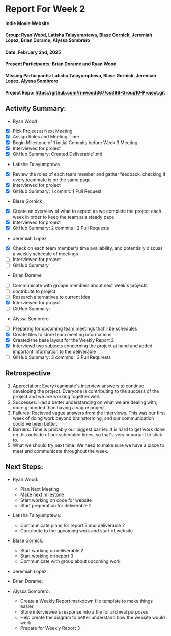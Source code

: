 # Report For Week 2

#### Indie Movie Website
#### Group: Ryan Wood, Latisha Talayumptewa, Blase Gornick, Jeremiah Lopez, Brian Dorame, Alyssa Sombrero
#### Date: February 2nd, 2025
#### Present Participants: Brian Dorame and Ryan Wood
#### Missing Participants: Latisha Talayumptewa, Blase Gornick, Jeremiah Lopez, Alyssa Sombrero
#### Project Repo: https://github.com/rmwood367/cs386-Group10-Project.git

## Activity Summary:
- Ryan Wood
- [x] Pick Project at Next Meeting
- [x] Assign Roles and Meeting Time
- [x] Begin Milestone of 1 initial Commits before Week 3 Meeting
- [x] Interviewed for project
- [x] GitHub Summary: Created Deliverable1.md
      
- Latisha Talayumptewa
- [x] Review the roles of each team member and gather feedback, checking if every teammate is on the same page
- [x] Interviewed for project
- [x] GitHub Summary: 1 commit: 1 Pull Request
      
- Blase Gornick
- [x] Create an overview of what to expect as we complete the project each week in order to keep the team at a steady pace.
- [x] Interviewed for project
- [x] GitHub Summary: 2 commits : 2 Pull Requests
      
- Jeremiah Lopez
- [x] Check on each team member's time availability, and potentially discuss a weekly schedule of meetings
- [ ] Interviewed for project
- [ ] GitHub Summary
      
- Brian Dorame
- [ ] Communicate with groupe members about next week's projects
- [ ] contribute to project
- [ ] Research alternatives to current idea
- [x] Interviewed for project
- [ ] GitHub Summary:
      
- Alyssa Sombrero
- [ ] Preparing for upcoming team meetings that'll be schedules
- [x] Create files to store team meeting informations
- [x] Created the base layout for the Weekly Report 2
- [x] Interviewd two subjects concerning the project at hand and added important information to the deliverable
- [ ] GitHub Summary: 3 commits : 3 Pull Requrests

## Retrospective
1. Appreciation: Every teammate's interview answers to continue developing the project. Everyone is contributing to the success of the project and we are working together well.
2. Successes: Had a better understanding on what we are dealing with; more grounded than having a vague project.
3. Failures: Recieved vague answers from the interviews. This was our first week of doing work beyond brainstorming, and our communication could've been better.
4. Barriers: Time is probably our biggest barrier. It is hard to get work done on this outside of our scheduled times, so that's very important to stick to.
5. What we should try next time: We need to make sure we have a place to meet and communicate throughout the week.

## Next Steps:
* Ryan Wood:
  - Plan Next Meeting
  - Make next milestone 
  - Start working on code for website
  - Start preperation for deliverable 2
  
* Latisha Talayumptewa:
  - Communicate plans for report 3 and deliverable 2
  - Contribute to the upcoming work and start of website
  
* Blase Gornick:
  - Start working on deliverable 2
  - Start working on report 3
  - Communicate with group about upcoming work
  
* Jeremiah Lopez:
  
* Brian Dorame:
  
* Alyssa Sombrero:
  - Create a Weekly Report markdown file template to make things easier
  - Store interviewee's response into a file for archival purposes
  - Help create the diagram to better understand how the website would work
  - Prepare for Weekly Report 3
